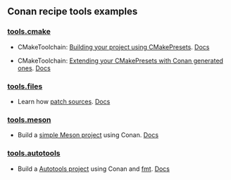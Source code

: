 ## Conan recipe tools examples

### [tools.cmake](cmake)

- CMakeToolchain: [Building your project using CMakePresets](cmake/cmake_toolchain/local_flow_cmake_presets/). [Docs](https://docs.conan.io/2/examples/tools/cmake/cmake_toolchain/build_project_cmake_presets.html)

- CMakeToolchain: [Extending your CMakePresets with Conan generated ones](cmake/cmake_toolchain/extend_own_cmake_presets/). [Docs](https://docs.conan.io/2/examples/tools/cmake/cmake_toolchain/extend_own_cmake_presets.html)

### [tools.files](files)

- Learn how [patch sources](files/patches/). [Docs](https://docs.conan.io/2/examples/tools/files/patches/patch_sources.html)

### [tools.meson](meson)

- Build a [simple Meson project](meson/mesontoolchain/simple_meson_project/) using Conan. [Docs](https://docs.conan.io/2/examples/tools/meson/mesontoolchain/build_simple_meson_project.html)

### [tools.autotools](autotools)

- Build a [Autotools project](autotools/autotoolstoolchain/string_formatter/) using Conan and [fmt](https://fmt.dev/). [Docs](https://docs.conan.io/2/examples/tools/autotools/autotools_toolchain/build_project_autotools_toolchain.rst)
